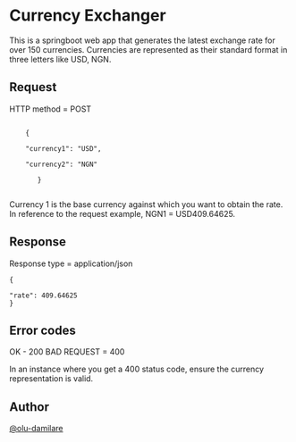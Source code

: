 # Currency Exchanger

This is a springboot web app that generates the latest exchange rate for over 150 currencies. Currencies are represented as their standard format in three letters like USD, NGN.

## Request

HTTP method = POST

```

    {
    
    "currency1": "USD",
    
    "currency2": "NGN"

       }


```
Currency 1 is the base currency against which you want to obtain the rate. In reference to the request example, NGN1 = USD409.64625.

## Response

Response type = application/json

```
{

"rate": 409.64625
}

```

## Error codes

OK - 200
BAD REQUEST = 400

In an instance where you get a 400 status code, ensure the currency representation is valid.

## Author
[@olu-damilare](https://github.com/olu-damilare)